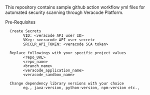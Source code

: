 This repository contains sample github action workflow yml files for automated security scanning through Veracode Platform.

Pre-Requisites

      Create Secrets 
            VID: <veracode API user ID>
            VKey: <veracode API user secret>
            SRCCLR_API_TOKEN: <veracode SCA token>
      
      Replace followings with your specific project values
            <repo_URL>
            <repo_name>
            <branch_name>
            <veracode_application_name>
            <veracode_sandbox_name>
     
      Change dependency library versions with your choice
            eg., java-version, python-version, npm-version etc.,
            


